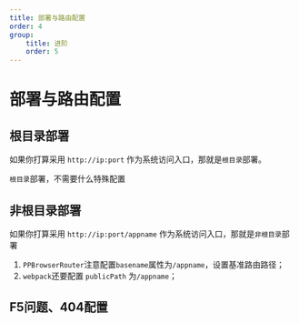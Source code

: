 ```yaml
---
title: 部署与路由配置
order: 4
group:
    title: 进阶
    order: 5
---
```


# 部署与路由配置

## 根目录部署

如果你打算采用 `http://ip:port` 作为系统访问入口，那就是`根目录`部署。

`根目录`部署，不需要什么特殊配置

## 非根目录部署

如果你打算采用 `http://ip:port/appname` 作为系统访问入口，那就是`非根目录`部署

1. `PPBrowserRouter`注意配置`basename`属性为`/appname`，设置基准路由路径；
2. `webpack`还要配置 `publicPath` 为`/appname`；

## F5问题、404配置